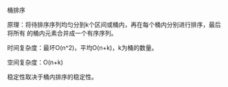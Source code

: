  桶排序

 原理：将待排序序列均匀分到k个区间或桶内，再在每个桶内分别进行排序，最后将所有
       的桶内元素合并成一个有序序列。

时间复杂度：最坏O(n^2)，平均O(n+k)，k为桶的数量。

空间复杂度：O(n+k)

稳定性取决于桶内排序的稳定性。
